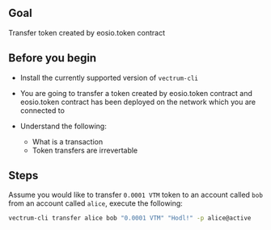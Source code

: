 ## Goal

Transfer token created by eosio.token contract

## Before you begin

* Install the currently supported version of `vectrum-cli`

* You are going to transfer a token created by eosio.token contract and eosio.token contract has been deployed on the network which you are connected to

* Understand the following:
  * What is a transaction
  * Token transfers are irrevertable 

## Steps

Assume you would like to transfer `0.0001 VTM` token to an account called `bob` from an account called `alice`, execute the following:

```sh
vectrum-cli transfer alice bob "0.0001 VTM" "Hodl!" -p alice@active
```
